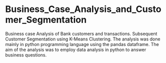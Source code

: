 # Business_Case_Analysis_and_Customer_Segmentation
Business case Analysis of Bank customers and transactions. Subsequent Customer Segmentation using K-Means Clustering.
The analysis was done mainly in python programming language using the pandas dataframe. The aim of the analysis was to employ data analysis in python to answer business questions. 
